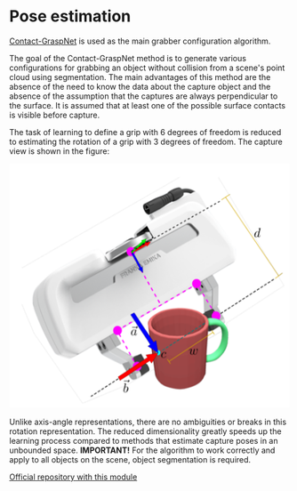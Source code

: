 # Pose estimation

[Contact-GraspNet](https://github.com/NVlabs/contact_graspnet) is used as the main grabber configuration algorithm. 

The goal of the Contact-GraspNet method is to generate various configurations for grabbing an object without collision from a scene's point cloud using segmentation. The main advantages of this method are the absence of the need to know the data about the capture object and the absence of the assumption that the captures are always perpendicular to the surface. It is assumed that at least one of the possible surface contacts is visible before capture. 

The task of learning to define a grip with 6 degrees of freedom is reduced to estimating the rotation of a grip with 3 degrees of freedom. The capture view is shown in the figure: 

![grasp1](images/grasp1.png)

Unlike axis-angle representations, there are no ambiguities or breaks in this rotation representation. The reduced dimensionality greatly speeds up the learning process compared to methods that estimate capture poses in an unbounded space.
**IMPORTANT!** For the algorithm to work correctly and apply to all objects on the scene, object segmentation is required. 

[Official repository with this module](https://github.com/deyakovleva/contact_graspnet/tree/dev_ros)